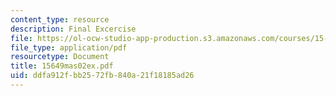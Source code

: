 ```yaml
---
content_type: resource
description: Final Excercise
file: https://ol-ocw-studio-app-production.s3.amazonaws.com/courses/15-649-the-law-of-mergers-and-acquisitions-spring-2003/ddfa912fbb2572fb840a21f18185ad26_15649mas02ex.pdf
file_type: application/pdf
resourcetype: Document
title: 15649mas02ex.pdf
uid: ddfa912f-bb25-72fb-840a-21f18185ad26
---
```

